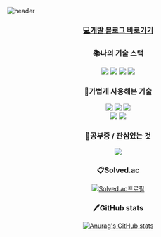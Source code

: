
<!--
### Hi there 👋
**SeungheonShin/SeungheonShin** is a ✨ _special_ ✨ repository because its `README.md` (this file) appears on your GitHub profile.

Here are some ideas to get you started:

- 🔭 I’m currently working on ...
- 🌱 I’m currently learning ...
- 👯 I’m looking to collaborate on ...
- 🤔 I’m looking for help with ...
- 💬 Ask me about ...
- 📫 How to reach me: ...
- 😄 Pronouns: ...
- ⚡ Fun fact: ...
-->

![header](https://capsule-render.vercel.app/api?type=Waving&color=0:F4BFBF,100:8CC0DE&height=200&section=header&text=%EC%8B%A0%EC%8A%B9%ED%97%8C's%20Github&fontSize=60&fontColor=ffffff&animation=fadeIn)

<h3 align="center">

[💻개발 블로그 바로가기](https://seungheonshin.github.io/)

</h3>

<h3 align="center">📚️나의 기술 스택</h3>
<div align=center>

<img src="https://img.shields.io/badge/JavaScript-F7DF1E?style=flat-square&logo=JavaScript&logoColor=white"/>   
<img src="https://img.shields.io/badge/Node.js-339933?style=flat-square&logo=Node.js&logoColor=white"/>
<img src="https://img.shields.io/badge/Express.js-000000?style=flat-square&logo=Express&logoColor=white"/>
<img src="https://img.shields.io/badge/MySQL-4479A1?style=flat-square&logo=MySQL&logoColor=white"/> 
</div>

<h3 align="center">🎨가볍게 사용해본 기술</h3>
<div align=center>
<img src="https://img.shields.io/badge/Docker-2496ED?style=flat-square&logo=Docker&logoColor=white"/>
<img src="https://img.shields.io/badge/AWS-232F3E?style=flat-square&logo=Amazon AWS&logoColor=white"/>
<img src="https://img.shields.io/badge/GitHub Actions-2088FF?style=flat-square&logo=GitHub Actions&logoColor=white"/>  
<br />
<img src="https://img.shields.io/badge/React-61DAFB?style=flat-square&logo=React&logoColor=black"/> 
<img src="https://img.shields.io/badge/TypeScript-3178C6?style=flat-square&logo=TypeScript&logoColor=white"/> 
<br/>

</div>

<h3 align="center">📖공부중 / 관심있는 것</h3>
<div align=center>
<!--
<img src="https://img.shields.io/badge/Java-007396?style=flat-square&logo=Java&logoColor=white"/> 
<img src="https://img.shields.io/badge/Spring-6DB33F?style=flat-square&logo=Spring&logoColor=white"/>
<img src="https://img.shields.io/badge/Spring Boot-6DB33F?style=flat-square&logo=Spring Boot&logoColor=white"/>  
-->
<img src="https://img.shields.io/badge/NestJS-E0234E?style=flat-square&logo=NestJS&logoColor=white"/>  

</div>

<div align="center">
  <h3 align="center">📋Solved.ac</h3>
  
  [![Solved.ac프로필](http://mazassumnida.wtf/api/v2/generate_badge?boj=gody8756)](https://solved.ac/gody8756)
  
</div>

<div align="center">
  <h3 align="center">🖊️GitHub stats</h3>
  
  [![Anurag's GitHub stats](https://github-readme-stats.vercel.app/api?username=SeungheonShin&theme=slateorange)](https://github.com/SeungheonShin/github-readme-stats)
<div>

